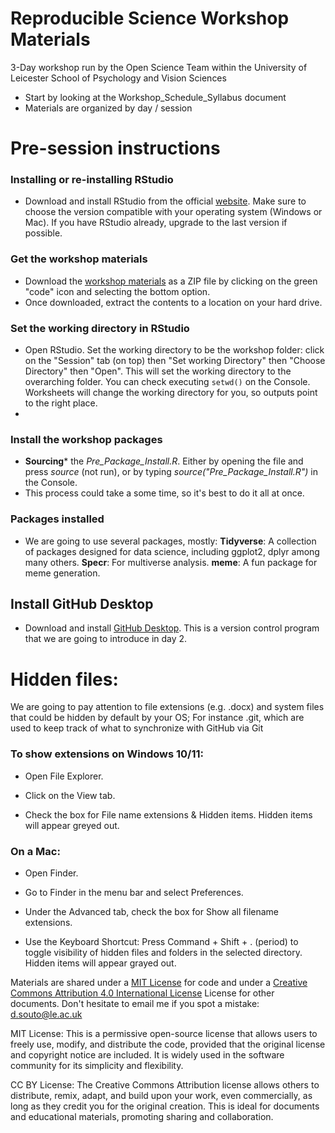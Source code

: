 # Reproducible Science Workshop Materials 
3-Day workshop run by the Open Science Team within the University of Leicester School of Psychology and Vision Sciences

* Start by looking at the Workshop_Schedule_Syllabus document
* Materials are organized by day / session

# Pre-session instructions
### Installing or re-installing RStudio 
* Download and install RStudio from the official [website](https://posit.co/download/rstudio-desktop/). Make sure to choose the version compatible with your operating system (Windows or Mac). If you have RStudio already, upgrade to the last version if possible.

### Get the workshop materials 
* Download the [workshop materials](https://github.com/DavidSouto/ReproScience-Workshop) as a ZIP file by clicking on the green "code" icon and selecting the bottom option.  
* Once downloaded, extract the contents to a location on your hard drive.

### Set the working directory in RStudio
* Open RStudio. Set the working directory to be the workshop folder: click on the "Session" tab (on top) then "Set working Directory" then "Choose Directory" then "Open". This will set the working directory to the overarching folder. You can check executing `setwd()` on the Console. Worksheets will change the working directory for you, so outputs point to the right place.
* 
### Install the workshop packages
* **Sourcing*** the *Pre_Package_Install.R*. Either by opening the file and press *source* (not run), or by typing *source("Pre_Package_Install.R")* in the Console.
* This process could take a some time, so it's best to do it all at once.

### Packages installed
* We are going to use several packages, mostly:
**Tidyverse**: A collection of packages designed for data science, including ggplot2, dplyr among many others.
**Specr**: For multiverse analysis.
**meme**: A fun package for meme generation.

## Install GitHub Desktop 
* Download and install [GitHub Desktop](https://desktop.github.com/download/). This is a version control program that we are going to introduce in day 2.

# Hidden files: 
We are going to pay attention to file extensions (e.g. .docx) and system files that could be hidden by default by your OS; For instance .git, which are used to keep track of what to synchronize with GitHub via Git

### To show extensions on Windows 10/11: 
* Open File Explorer.

* Click on the View tab.

* Check the box for File name extensions & Hidden items.
Hidden items will appear greyed out. 

### On a Mac:
* Open Finder.

* Go to Finder in the menu bar and select Preferences.

* Under the Advanced tab, check the box for Show all filename extensions.

* Use the Keyboard Shortcut: Press Command + Shift + . (period) to toggle visibility of hidden files and folders in the selected directory. 
Hidden items will appear grayed out.

Materials are shared under a [MIT License](https://opensource.org/license/MIT) for code and under a [Creative Commons Attribution 4.0 International License](https://creativecommons.org/licenses/by/4.0/) License for other documents.
Don't hesitate to email me if you spot a mistake: d.souto@le.ac.uk

MIT License: This is a permissive open-source license that allows users to freely use, modify, and distribute the code, provided that the original license and copyright notice are included. It is widely used in the software community for its simplicity and flexibility.

CC BY License: The Creative Commons Attribution license allows others to distribute, remix, adapt, and build upon your work, even commercially, as long as they credit you for the original creation. This is ideal for documents and educational materials, promoting sharing and collaboration.
